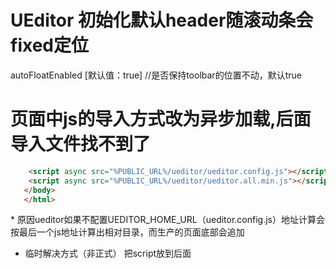 # UEditor 初始化默认header随滚动条会fixed定位
  autoFloatEnabled [默认值：true] //是否保持toolbar的位置不动，默认true  
 
# 页面中js的导入方式改为异步加载,后面导入文件找不到了
```html
    <script async src="%PUBLIC_URL%/ueditor/ueditor.config.js"></script>
    <script async src="%PUBLIC_URL%/ueditor/ueditor.all.min.js"></script>
   </body>
   </html>
```
* 原因ueditor如果不配置UEDITOR_HOME_URL（ueditor.config.js）地址计算会按最后一个js地址计算出相对目录，而生产的页面底部会追加<script type="text/javascript" src="/static/js/bundle.js"></script>  
* 临时解决方式（非正式） 把script放到</body>后面
